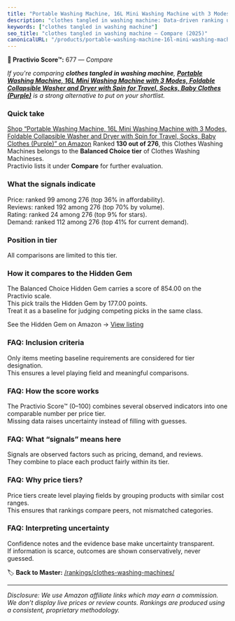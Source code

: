 ```yaml
---
title: "Portable Washing Machine, 16L Mini Washing Machine with 3 Modes, Foldable Collapsible Washer and Dryer with Spin for Travel, Socks, Baby Clothes (Purple)"
description: "clothes tangled in washing machine: Data-driven ranking using the Practivio Score™. Positioned by quality, value, demand, findability, momentum."
keywords: ["clothes tangled in washing machine"]
seo_title: "clothes tangled in washing machine — Compare (2025)"
canonicalURL: "/products/portable-washing-machine-16l-mini-washing-machine-with-3-modes-foldable-collapsible-washer-and-dryer-with-spin-for-travel-socks-baby-clothes-purple-B0FF9X7R9G/"
---
```


**🛒 Practivio Score™:** 677 — _Compare_


*If you're comparing **clothes tangled in washing machine**, **[Portable Washing Machine, 16L Mini Washing Machine with 3 Modes, Foldable Collapsible Washer and Dryer with Spin for Travel, Socks, Baby Clothes (Purple)](https://www.amazon.com/dp/B0FF9X7R9G?tag=practivio-20)** is a strong alternative to put on your shortlist.*
### Quick take
[Shop “Portable Washing Machine, 16L Mini Washing Machine with 3 Modes, Foldable Collapsible Washer and Dryer with Spin for Travel, Socks, Baby Clothes (Purple)” on Amazon](https://www.amazon.com/dp/B0FF9X7R9G?tag=practivio-20)
Ranked **130 out of 276**, this Clothes Washing Machines belongs to the **Balanced Choice tier** of Clothes Washing Machineses.  
Practivio lists it under **Compare** for further evaluation.

### What the signals indicate
Price: ranked 99 among 276 (top 36% in affordability).  
Reviews: ranked 192 among 276 (top 70% by volume).  
Rating: ranked 24 among 276 (top 9% for stars).  
Demand: ranked 112 among 276 (top 41% for current demand).

### Position in tier
All comparisons are limited to this tier.

### How it compares to the Hidden Gem
The Balanced Choice Hidden Gem carries a score of 854.00 on the Practivio scale.  
This pick trails the Hidden Gem by 177.00 points.  
Treat it as a baseline for judging competing picks in the same class.  

See the Hidden Gem on Amazon → [View listing](https://www.amazon.com/dp/B09YLKMHLH?tag=practivio-20)

### FAQ: Inclusion criteria
Only items meeting baseline requirements are considered for tier designation.  
This ensures a level playing field and meaningful comparisons.

### FAQ: How the score works
The Practivio Score™ (0–100) combines several observed indicators into one comparable number per price tier.  
Missing data raises uncertainty instead of filling with guesses.

### FAQ: What “signals” means here
Signals are observed factors such as pricing, demand, and reviews.  
They combine to place each product fairly within its tier.

### FAQ: Why price tiers?
Price tiers create level playing fields by grouping products with similar cost ranges.  
This ensures that rankings compare peers, not mismatched categories.

### FAQ: Interpreting uncertainty
Confidence notes and the evidence base make uncertainty transparent.  
If information is scarce, outcomes are shown conservatively, never guessed.

<!-- Missing template for Compare/CompareWithinPriceClass -->


🏷️ **Back to Master:** [/rankings/clothes-washing-machines/](/rankings/clothes-washing-machines/)

---
_Disclosure: We use Amazon affiliate links which may earn a commission. We don’t display live prices or review counts. Rankings are produced using a consistent, proprietary methodology._
